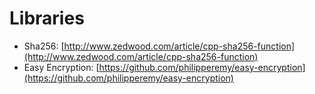 # __Libraries__ ##

- Sha256: [http://www.zedwood.com/article/cpp-sha256-function](http://www.zedwood.com/article/cpp-sha256-function)
- Easy Encryption: [https://github.com/philipperemy/easy-encryption](https://github.com/philipperemy/easy-encryption)

